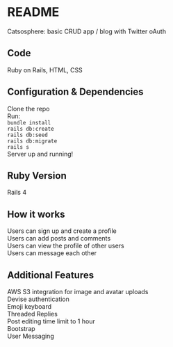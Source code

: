 # README

Catsosphere: basic CRUD app / blog with Twitter oAuth

## Code

Ruby on Rails, HTML, CSS

## Configuration & Dependencies
Clone the repo <br>
Run:<br>
``bundle install``<br>
``rails db:create``<br>
``rails db:seed``<br>
``rails db:migrate``<br>
``rails s``<br>
Server up and running!

## Ruby Version
Rails 4

## How it works
Users can sign up and create a profile<br>
Users can add posts and comments <br>
Users can view the profile of other users <br>
Users can message each other <br>

## Additional Features
AWS S3 integration for image and avatar uploads<br>
Devise authentication<br>
Emoji keyboard<br>
Threaded Replies<br>
Post editing time limit to 1 hour<br>
Bootstrap<br>
User Messaging
